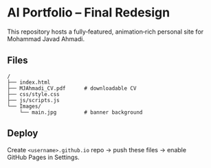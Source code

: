 
# AI Portfolio – Final Redesign

This repository hosts a fully‑featured, animation‑rich personal site for Mohammad Javad Ahmadi.

## Files
```
/
├── index.html
├── MJAhmadi_CV.pdf      # downloadable CV
├── css/style.css
├── js/scripts.js
└── Images/
    └── main.jpg         # banner background
```

## Deploy
Create `<username>.github.io` repo → push these files → enable GitHub Pages in Settings.
